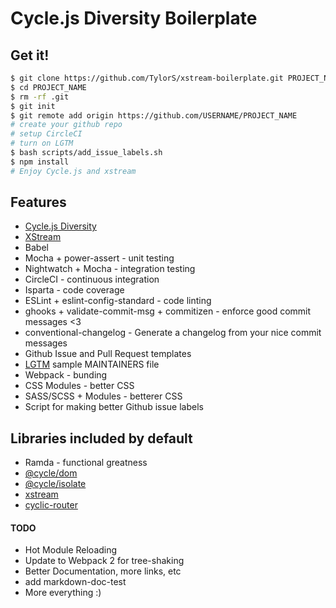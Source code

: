 # Cycle.js Diversity Boilerplate

## Get it!

```bash
$ git clone https://github.com/TylorS/xstream-boilerplate.git PROJECT_NAME
$ cd PROJECT_NAME
$ rm -rf .git
$ git init
$ git remote add origin https://github.com/USERNAME/PROJECT_NAME
# create your github repo
# setup CircleCI
# turn on LGTM
$ bash scripts/add_issue_labels.sh
$ npm install
# Enjoy Cycle.js and xstream
```


## Features

- [Cycle.js Diversity](https://github.com/cyclejs)
- [XStream](https://github.com/staltz/xstream)
- Babel
- Mocha + power-assert - unit testing
- Nightwatch + Mocha - integration testing
- CircleCI - continuous integration
- Isparta - code coverage
- ESLint + eslint-config-standard - code linting
- ghooks + validate-commit-msg + commitizen  - enforce good commit messages <3
- conventional-changelog - Generate a changelog from your nice commit messages
- Github Issue and Pull Request templates
- [LGTM](https://lgtm.co) sample MAINTAINERS file
- Webpack - bunding
- CSS Modules - better CSS
- SASS/SCSS + Modules - betterer CSS
- Script for making better Github issue labels

## Libraries included by default

- Ramda - functional greatness
- [@cycle/dom](https://github.com/cyclejs/dom)
- [@cycle/isolate](https://github.com/cyclejs/isolate)
- [xstream](https://github.com/staltz/xstream)
- [cyclic-router](https://github.com/TylorS/cyclic-router)

#### TODO

- Hot Module Reloading
- Update to Webpack 2 for tree-shaking
- Better Documentation, more links, etc
- add markdown-doc-test
- More everything :)
